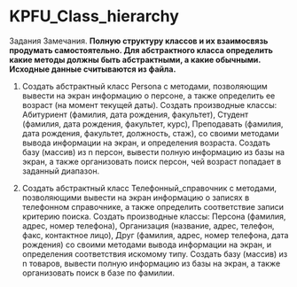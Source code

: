 # KPFU_Class_hierarchy

Задания
Замечания.
**Полную структуру классов и их взаимосвязь продумать самостоятельно.
Для абстрактного класса определить какие методы должны быть абстрактными, а какие обычными.
Исходные данные считываются из файла.**



1.  Создать абстрактный класс Persona с методами, позволяющим вывести на экран информацию о персоне, а также определить ее возраст (на момент текущей даты).
Создать производные классы: Абитуриент (фамилия, дата рождения, факультет), Студент (фамилия, дата рождения, факультет, курс), Преподавать (фамилия, дата рождения, факультет, должность, стаж), со своими методами вывода информации на экран, и определения возраста.
Создать базу (массив) из n персон, вывести полную информацию из базы на экран, а также организовать поиск персон, чей возраст попадает в заданный диапазон. 


2.  Создать абстрактный класс Телефонный_справочник с методами, позволяющими вывести на экран информацию о записях в телефонном справочнике, а также определить соответствие записи критерию поиска.
Создать производные классы: Персона (фамилия, адрес, номер телефона), Организация (название, адрес, телефон, факс, контактное лицо), Друг (фамилия, адрес, номер телефона, дата рождения) со своими методами вывода информации на экран, и определения соответствия искомому типу.
Создать базу (массив) из n товаров, вывести полную информацию из базы на экран, а также организовать поиск в базе по фамилии. 
